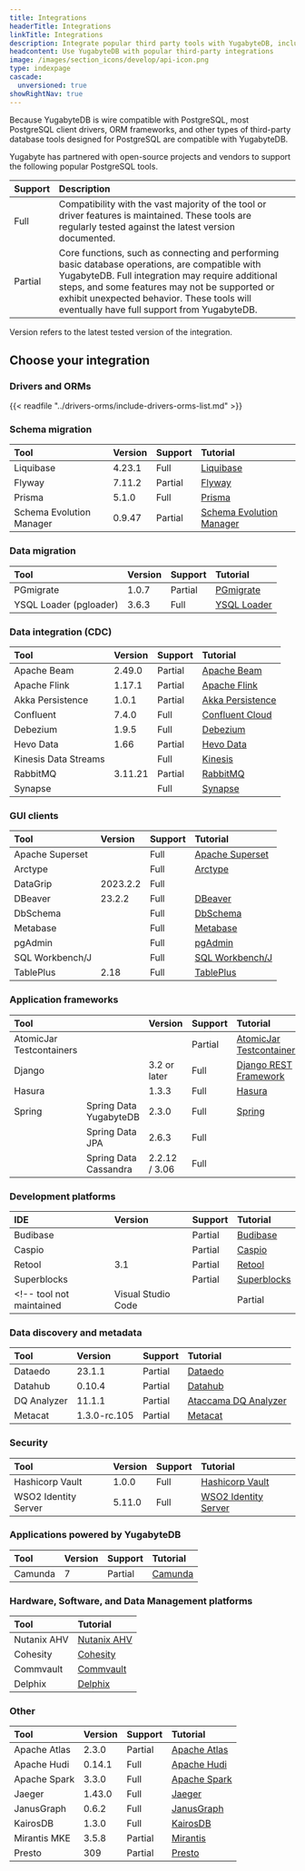 ```yaml
---
title: Integrations
headerTitle: Integrations
linkTitle: Integrations
description: Integrate popular third party tools with YugabyteDB, including Presto, Prisma, Sequelize, Spring, Flyway, Django, Hasura, Kafka.
headcontent: Use YugabyteDB with popular third-party integrations
image: /images/section_icons/develop/api-icon.png
type: indexpage
cascade:
  unversioned: true
showRightNav: true
---
```


Because YugabyteDB is wire compatible with PostgreSQL, most PostgreSQL client drivers, ORM frameworks, and other types of third-party database tools designed for PostgreSQL are compatible with YugabyteDB.

Yugabyte has partnered with open-source projects and vendors to support the following popular PostgreSQL tools.

| Support | Description |
| :--- | :--- |
| Full    | Compatibility with the vast majority of the tool or driver features is maintained. These tools are regularly tested against the latest version documented. |
| Partial | Core functions, such as connecting and performing basic database operations, are compatible with YugabyteDB. Full integration may require additional steps, and some features may not be supported or exhibit unexpected behavior. These tools will eventually have full support from YugabyteDB. |

Version refers to the latest tested version of the integration.

## Choose your integration

### Drivers and ORMs

{{< readfile "../drivers-orms/include-drivers-orms-list.md" >}}

### Schema migration

| Tool      | Version | Support | Tutorial |
| :-------- | :------ | :------ | :------- |
| Liquibase | 4.23.1  | Full    | [Liquibase](liquibase/) |
| Flyway    | 7.11.2  | Partial | [Flyway](flyway/) |
| Prisma    | 5.1.0   | Full    | [Prisma](prisma/) |
| Schema Evolution Manager | 0.9.47 | Partial | [Schema Evolution Manager](schema-evolution-mgr/) |

### Data migration

| Tool      | Version | Support | Tutorial |
| :---------| :------ | :------ | :------- |
| PGmigrate | 1.0.7   | Partial | [PGmigrate](pgmigrate/) |
| YSQL Loader (pgloader) | 3.6.3 | Full | [YSQL Loader](ysql-loader/) |

### Data integration (CDC)

| Tool           | Version | Support | Tutorial |
| :------------- | :------ | :------ | :------- |
| Apache Beam    | 2.49.0  | Partial | [Apache Beam](apache-beam/) |
| Apache Flink   | 1.17.1  | Partial | [Apache Flink](apache-flink/) |
| Akka Persistence | 1.0.1 | Partial | [Akka Persistence](akka-ysql/) |
| Confluent      | 7.4.0   | Full | [Confluent Cloud](/preview/tutorials/cdc-tutorials/cdc-confluent-cloud/) |
| Debezium       | 1.9.5   | Full | [Debezium](cdc/debezium/) |
| Hevo Data      | 1.66    | Partial | [Hevo Data](hevodata/) |
| Kinesis Data Streams |   | Full | [Kinesis](kinesis/) |
| RabbitMQ       | 3.11.21 | Partial | [RabbitMQ](rabbitmq/) |
| Synapse        |         | Full | [Synapse](/preview/tutorials/cdc-tutorials/cdc-azure-event-hub/) |

### GUI clients

| Tool            | Version | Support | Tutorial |
| :-------------- | :------ | :------ | :------- |
| Apache Superset |         | Full    | [Apache Superset](tools/superset/) |
| Arctype         |         | Full    | [Arctype](tools/arctype/) |
| DataGrip        | 2023.2.2 | Full   |  |
| DBeaver         | 23.2.2  | Full    | [DBeaver](tools/dbeaver-ysql/) |
| DbSchema        |         | Full    | [DbSchema](tools/dbschema/) |
| Metabase        |         | Full    | [Metabase](tools/metabase/) |
| pgAdmin         |         | Full    | [pgAdmin](tools/pgadmin/) |
| SQL Workbench/J |         | Full    | [SQL Workbench/J](tools/sql-workbench/) |
| TablePlus       | 2.18    | Full    | [TablePlus](tools/tableplus/) |

### Application frameworks

| Tool        |      | Version      | Support | Tutorial |
| :---------- | :--- | :----------- | :------ | :------- |
| AtomicJar Testcontainers | | | Partial | [AtomicJar Testcontainers](atomicjar/) |
| Django | | 3.2 or later | Full | [Django REST Framework](django-rest-framework/) |
| Hasura | | 1.3.3        | Full | [Hasura](hasura/) |
| Spring | Spring Data YugabyteDB | 2.3.0          | Full | [Spring](spring-framework/) |
|        | Spring Data JPA        | 2.6.3          | Full |  |
|        | Spring Data Cassandra  | 2.2.12 / 3.06  | Full |  |

### Development platforms

| IDE         | Version | Support | Tutorial |
| :---------- | :------ | :------ | :------- |
| Budibase    |         | Partial | [Budibase](budibase/) |
| Caspio      |         | Partial | [Caspio](caspio/) |
| Retool      | 3.1     | Partial | [Retool](retool/) |
| Superblocks |         | Partial | [Superblocks](superblocks/) |
<!-- tool not maintained | Visual Studio Code |  | Partial | [Cassandra Workbench](../tools/visualstudioworkbench/) | -->

### Data discovery and metadata

| Tool        | Version      | Support | Tutorial |
| :---------- | :----------- | :------ | :------- |
| Dataedo     | 23.1.1       | Partial | [Dataedo](dataedo/) |
| Datahub     | 0.10.4       | Partial | [Datahub](datahub/) |
| DQ Analyzer | 11.1.1       | Partial | [Ataccama DQ Analyzer](ataccama/) |
| Metacat     | 1.3.0-rc.105 | Partial | [Metacat](metacat/) |

### Security

| Tool    | Version | Support | Tutorial |
| :------ | :------ | :------ | :------- |
| Hashicorp Vault      | 1.0.0  | Full | [Hashicorp Vault](hashicorp-vault/) |
| WSO2 Identity Server | 5.11.0 | Full | [WSO2 Identity Server](wso2/) |

### Applications powered by YugabyteDB

| Tool    | Version | Support | Tutorial |
| :------ | :------ | :------ | :------- |
| Camunda | 7       | Partial | [Camunda](camunda/) |

### Hardware, Software, and Data Management platforms

| Tool        | Tutorial |
| :------     | :------- |
| Nutanix AHV | [Nutanix AHV](nutanix-ahv/) |
| Cohesity    | [Cohesity](cohesity/) |
| Commvault   | [Commvault](commvault/) |
| Delphix     | [Delphix](delphix/) |

### Other

| Tool         | Version | Support | Tutorial |
| :----------- | :------ | :------ | :------- |
| Apache Atlas | 2.3.0   | Partial | [Apache Atlas](atlas-ycql/) |
| Apache Hudi  | 0.14.1  | Full    | [Apache Hudi](apache-hudi/) |
| Apache Spark | 3.3.0   | Full    | [Apache Spark](apache-spark/) |
| Jaeger       | 1.43.0  | Full    | [Jaeger](jaeger/) |
| JanusGraph   | 0.6.2   | Full    | [JanusGraph](janusgraph/) |
| KairosDB     | 1.3.0   | Full    | [KairosDB](kairosdb/) |
| Mirantis MKE | 3.5.8   | Partial | [Mirantis](mirantis/) |
| Presto       | 309     | Partial | [Presto](presto/) |

<!--
<ul class="nav yb-pills">

  <li>
    <a href="akka-ysql/">
      <img src="/images/section_icons/develop/ecosystem/akka-icon.png">
      Akka Persistence
    </a>
  </li>

  <li>
    <a href="atlas-ycql/">
      <img src="/images/section_icons/develop/ecosystem/atlas-icon.png">
      Apache Atlas
    </a>
  </li>
  <li>
    <a href="apache-beam/">
      <img src="/images/section_icons/develop/ecosystem/beam.png">
      Apache Beam
    </a>
  </li>
  <li>
    <a href="apache-flink/">
      <img src="/images/section_icons/develop/ecosystem/apache-flink.png">
      Apache Flink
    </a>
  </li>

  <li>
    <a href="">
      <img src="/images/section_icons/develop/ecosystem/apache-kafka-icon.png">
      Apache Kafka
    </a>
  </li>

  <li>
    <a href="apache-spark/">
      <img src="/images/section_icons/develop/ecosystem/apache-spark.png">
      Apache Spark
    </a>
  </li>

  <li>
    <a href="ataccama/">
      <img src="/images/section_icons/develop/ecosystem/ataccama.png">
      Ataccama DQ Analyzer
    </a>
  </li>

  <li>
    <a href="atomicjar/">
      <img src="/images/section_icons/develop/ecosystem/atomicjar-icon.png">
      AtomicJar Testcontainers
    </a>
  </li>

  <li>
    <a href="camunda/">
      <img src="/images/section_icons/develop/ecosystem/camunda.png">
      Camunda
    </a>
  </li>

  <li>
    <a href="caspio/">
      <img src="/images/section_icons/develop/ecosystem/caspio.png">
      Caspio
    </a>
  </li>

   <li>
    <a href="datahub/">
      <img src="/images/section_icons/develop/ecosystem/datahub.png">
      Datahub
    </a>
  </li>

  <li>
    <a href="dataedo/">
      <img src="/images/section_icons/develop/ecosystem/dataedo.png">
      Dataedo
    </a>
  </li>

  <li>
    <a href="cdc/debezium/">
      <img src="/images/section_icons/develop/ecosystem/debezium.png">
      Debezium
    </a>
  </li>

  <li>
    <a href="django-rest-framework/">
      <img src="/images/section_icons/develop/ecosystem/django-icon.png">
      Django
    </a>
  </li>

  <li>
    <a href="flyway/">
      <img src="/images/section_icons/develop/ecosystem/flyway.png">
      Flyway
    </a>
  </li>

  <li>
    <a href="gorm/">
      <img src="/images/section_icons/develop/ecosystem/gorm-icon.png">
      GORM
    </a>
  </li>

  <li>
    <a href="hashicorp-vault/">
      <img src="/images/section_icons/develop/ecosystem/hashicorp-vault.png">
      Hashicorp Vault
    </a>
  </li>
  <li>
    <a href="hasura/">
      <img src="/images/section_icons/develop/ecosystem/hasura.png">
      Hasura
    </a>
  </li>

   <li>
    <a href="hevodata/">
      <img src="/images/section_icons/develop/ecosystem/hevodata.png">
      Hevo Data
    </a>
  </li>

  <li>
    <a href="jaeger/">
      <img src="/images/section_icons/develop/ecosystem/jaeger.png">
      Jaeger
    </a>
  </li>
  <li>
    <a href="janusgraph/">
      <img src="/images/section_icons/develop/ecosystem/janusgraph.png">
      JanusGraph
    </a>
  </li>

  <li>
    <a href="kairosdb/">
      <img src="/images/section_icons/develop/ecosystem/kairosdb.png">
      KairosDB
    </a>
  </li>

  <li>
    <a href="kinesis/">
      <img src="/images/section_icons/develop/ecosystem/kinesis.png">
      Kinesis Data Streams
    </a>
  </li>

  <li>
    <a href="liquibase/">
      <img src="/images/section_icons/develop/ecosystem/liquibase.png">
      Liquibase
    </a>
  </li>

  <li>
    <a href="metabase/">
      <img src="/images/section_icons/develop/ecosystem/metabase.png">
      Metabase
    </a>
  </li>

  <li>
    <a href="metacat/">
      <img src="/images/section_icons/develop/ecosystem/metacat.png">
      Metacat
    </a>
  </li>

   <li>
    <a href="mirantis/">
      <img src="/images/section_icons/develop/ecosystem/mirantis.png">
      Mirantis MKE
    </a>
  </li>
   <li>
    <a href="pgmigrate/">
      <img src="/images/section_icons/develop/ecosystem/pgmigrate.png">
      PGmigrate
    </a>
  </li>
  <li>
    <a href="presto/">
      <img src="/images/section_icons/develop/ecosystem/presto-icon.png">
      Presto
    </a>
  </li>

  <li>
    <a href="prisma/">
      <img src="/images/develop/graphql/prisma/prisma.png">
      Prisma
    </a>
  </li>

  <li>
    <a href="rabbitmq/">
      <img src="/images/section_icons/develop/ecosystem/rabbitmq.png">
      RabbitMQ
    </a>
  </li>

  <li>
    <a href="retool/">
      <img src="/images/section_icons/develop/ecosystem/retool.png">
      Retool
    </a>
  </li>

  <li>
    <a href="schema-evolution-mgr/">
      Schema Evolution Manager
    </a>
  </li>

  <li>
    <a href="sequelize/">
      <img src="/images/section_icons/develop/ecosystem/sequelize.png">
      Sequelize
    </a>
  </li>

  <li>
    <a href="spring-framework/">
      <img src="/images/section_icons/develop/ecosystem/spring.png">
      Spring
    </a>
  </li>

  <li>
    <a href="sqlalchemy/">
      <img src="/images/section_icons/develop/ecosystem/sqlalchemy.png">
      SQLAlchemy
    </a>
  </li>

  <li>
    <a href="superblocks/">
      <img src="/images/section_icons/develop/ecosystem/superblocks.png">
      Superblocks
    </a>
  </li>

  <li>
    <a href="wso2/">
      <img src="/images/section_icons/develop/ecosystem/wso2.png">
      WSO2 Identity Server
    </a>
  </li>

  <li>
    <a href="ysql-loader/">
      <i class="icon-postgres"></i>
      YSQL Loader
    </a>
  </li>

</ul>
-->
